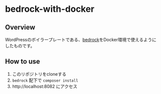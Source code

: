 # bedrock-with-docker
## Overview
WordPressのボイラープレートである、[bedrock](https://roots.io/bedrock/)をDocker環境で使えるようにしたものです。

## How to use
1. このリポジトリをcloneする
1. `bedrock` 配下で `composer install` 
1. http://localhost:8082 にアクセス